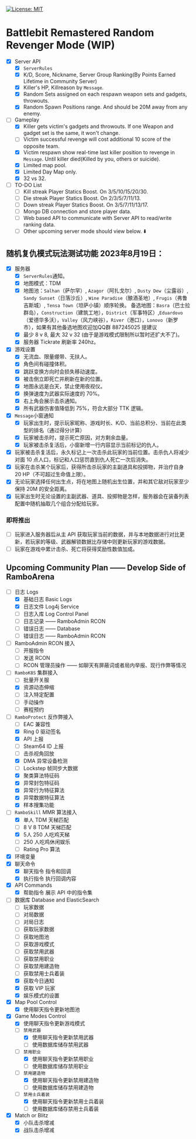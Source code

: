  [![License: MIT](https://img.shields.io/badge/License-MIT-yellow.svg)](https://opensource.org/licenses/MIT)
 
# Battlebit Remastered Random Revenger Mode (WIP)
* [x] Server API
  * [x] `ServerRules`
  * [x] K/D, Score, Nickname, Server Group Ranking(By Points Earned Lifetime in Community Server)
  * [x] Killer's HP, Killreason by `Message`.
  * [x] Random Sets assigned on each respawn weapon sets and gadgets, throwouts.
  * [x] Random Spawn Positions range. And should be 20M away from any enemy.
* [ ] Gameplay
  * [x] Killer gets victim's gadgets and throwouts. If one Weapon and gadget set is the same, it won't change.
  * [ ] Victim successful revenge will cost additional 10 score of the opposite team.
  * [x] Victim respawn show real-time last killer position to revenge in `Message`. Until killer died(Killed by you, others or suicide).
  * [x] Limited map pool.
  * [x] Limited Day Map only.
  * [x] 32 vs 32.
* [ ] TO-DO List
  * [ ] Kill streak Player Statics Boost. On 3/5/10/15/20/30.
  * [ ] Die streak Player Statics Boost. On 2/3/5/7/11/13.
  * [ ] Down streak Player Statics Boost. On 3/5/7/11/13/17.
  * [ ] Mongo DB connection and store player data.
  * [ ] Web based API to communicate with Server API to read/write ranking data.
  * [ ] Other upcoming server mode should view below. ⬇️

## 随机复仇模式玩法测试功能 2023年8月19日：
* [x] 服务器
	* [x] `ServerRules`通知。
	* [x] 地图模式：TDM
	* [x] 地图池：`Salhan`（萨尔罕）, `Azagor`（阿扎戈尔）, `Dusty Dew`（尘露谷）, `Sandy Sunset`（日落沙丘）, `Wine Paradise`（酿酒圣地）, `Frugis`（弗鲁吉斯城）, `Tensa Town`（坦萨小镇）顺序轮换。
		备选地图：`Basra`（巴士拉群岛），`Construction`（建筑工地），`District`（军事特区）,`Eduardovo`（爱德华多沃），`Valley`（风力峡谷），`River`（港口），`Lonovo`（新罗市），如果有其他备选地图欢迎加QQ群 887245025 提建议
	* [x] 最少 8 v 8, 最大 32 v 32 (由于是游戏模式限制所以暂时还扩大不了)。
	* [x] 服务器 Tickrate 刷新率 240hz。 
* [x] 游戏设置
	* [x] 无流血、限量绷带、无扶人。
	* [x] 角色间有碰撞体积。
	* [x] 跳跃变换方向时会损失移动速度。
	* [x] 被击倒立即死亡并刷新在新的位置。
	* [x] 地图永远是白天，禁止使用夜视仪。
	* [x] 换弹速度为武器实际速度的 70%。
	* [x] 右上角会展示击杀通知。
	* [x] 所有武器伤害值降低到 75%，符合大部分 TTK 逻辑。
* [x] `Message`小窗通知
    * [x] 玩家出生时，提示玩家昵称、游戏时长、K/D、当前总积分、当前在此类型的排名（通过得分计算）
    * [x] 玩家被击杀时，提示死亡原因，对方剩余血量。
    * [x] 玩家被击杀复活后，小窗新增一行内容显示当前标记的仇人。
* [x] 玩家被击杀复活后，永久标记上一次击杀此玩家的当前位置。击杀仇人将减少对面 10 点人口，标记和人口惩罚直到仇人死亡一次后消失。
* [x] 玩家在击杀某个玩家后，获得所击杀玩家的主副道具和投掷物，并治疗自身 20 HP（不可超过生命值上限）。
* [x] 无论玩家选择任何出生点，将在地图上随机出生位置，并和其它敌对玩家至少保持 20M 的安全距离。
* [x] 玩家出生时无论设置的主副武器、道具、投掷物是怎样，服务器会在装备列表配置中随机抽取几个组合分配给玩家。

### 即将推出
* [ ] 玩家进入服务器后从主 API 获取玩家当前的数据，并与本地数据进行对比更新，若玩家的等级、武器解锁数据比存储中则更新玩家的游戏数据。
* [ ] 玩家在游戏中累计击杀、死亡将获得奖励性数值加成。

## Upcoming Community Plan —— Develop Side of RamboArena
* [ ] 日志 Logs
	* [x] 基础日志 Basic Logs
	* [x] 日志文件 Log4j Service
    * [ ] 日志入库 Log Control Panel
	* [ ] 日志记录 —— RamboAdmin RCON 
	* [ ] 错误日志 —— Database
	* [ ] 错误日志 —— RamboAdmin RCON
* [ ]  RamboAdmin RCON 接入
	* [ ] 开服指令
	* [ ] 发送 RCON
	* [ ] RCON 管理员操作 —— 如聊天有屏蔽词或者局内举报、现行作弊等情况
* [ ]  `RamboK8S` 集群接入
	* [ ] 批量开关服
	* [x] 资源动态伸缩
	* [ ] 注入特定配置
	* [ ] 手动操作
	* [ ] 赛程预约
* [ ] `RamboProtect` 反作弊接入
  	* [ ] EAC 兼容性
  	* [x] Ring 0 驱动签名
  	* [x] API 上报
  	* [ ] Steam64 ID 上报
  	* [ ] 击杀视角回放
  	* [x] DMA 异常设备检测
  	* [ ] Lockstep 帧同步大数据
  	* [x] 聚类算法特征码
  	* [x] 异常封包特征码
  	* [x] 异常行为特征算法
  	* [x] 异常数据特征算法
   	* [x] 样本搜集功能
* [ ] `RamboSkill` MMR 算法接入
  	* [x] 单人 TDM 天梯匹配
  	* [ ] 8 V 8 TDM 天梯匹配
  	* [x] 5人 250 人吃鸡天梯
  	* [ ] 250 人吃鸡休闲娱乐
  	* [ ] Rating Pro 算法
* [x] 环境变量
* [x] 聊天命令
	* [x] 聊天指令 指令和回调
	* [x] 执行指令 执行回调内容
* [x] API Commands
	* [x] 帮助指令 展示 API 中的指令集
* [ ] 数据库 Database and ElasticSearch
	* [ ] 玩家数据
	* [ ] 对局数据
	* [ ] 对局日志
	* [ ] 获取玩家数据
	* [ ] 获取地图池
	* [ ] 获取游戏模式
	* [ ] 获取禁用武器
	* [ ] 获取禁用职业
	* [ ] 获取禁用建造物
	* [ ] 获取禁用士兵着装
	* [x] 获取今日通知
	* [x] 获取 VIP 玩家
	* [x] 娱乐模式的设置
* [x] Map Pool Control
	* [x] 使用聊天指令更新地图池
* [x] Game Modes Control
	* [x] 使用聊天指令更新游戏模式
  * [ ] `禁用武器`
	* [x] 使用聊天指令更新禁用武器
	* [ ] 使用数据库储存禁用武器
  * [ ] `禁用职业`
	* [x] 使用聊天指令更新禁用职业
	* [ ] 使用数据库储存禁用职业
  * [ ] `禁用建造物`
	* [x] 使用聊天指令更新禁用建造物
	* [ ] 使用数据库储存禁用建造物
  * [ ] `禁用士兵着装`
	* [x] 使用聊天指令更新禁用士兵着装
	* [ ] 使用数据库储存禁用士兵着装
* [x] Match or Blitz
	* [x] 小队击杀增减
	* [x] 战队击杀增减

